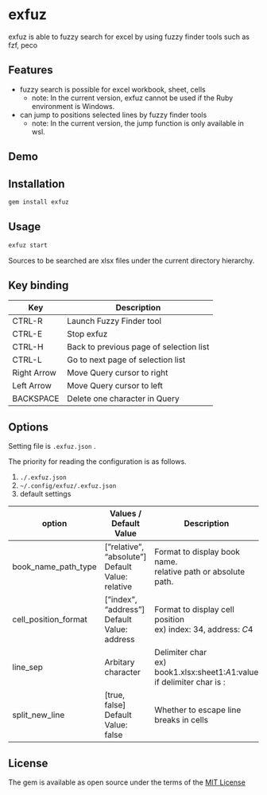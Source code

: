 # exfuz

exfuz is able to fuzzy search for excel by using fuzzy finder tools such as fzf, peco

## Features

- fuzzy search is possible for excel workbook, sheet, cells
    - note: In the current version, exfuz cannot be used if the Ruby environment is Windows.
- can jump to positions selected lines by fuzzy finder tools
    - note: In the current version, the jump function is only available in wsl.

## Demo


## Installation

```sh
gem install exfuz
```

## Usage

```sh
exfuz start
```

Sources to be searched are xlsx files under the current directory hierarchy.

## Key binding

| Key         | Description                             |
|-------------|-----------------------------------------|
| CTRL-R      | Launch Fuzzy Finder tool                |
| CTRL-E      | Stop exfuz                              |
| CTRL-H      | Back to previous page of selection list |
| CTRL-L      | Go to next page of selection list       |
| Right Arrow | Move Query cursor to right              |
| Left Arrow  | Move Query cursor to left               |
| BACKSPACE   | Delete one character in Query           |

## Options

Setting file is `.exfuz.json` . 

The priority for reading the configuration is as follows.

1. `./.exfuz.json`
2. `~/.config/exfuz/.exfuz.json`
3. default settings

| option               | Values / Default Value                                 | Description                                                                  |
|----------------------|--------------------------------------------------------|------------------------------------------------------------------------------|
| book_name_path_type  | [”relative”, “absolute”] </br> Default Value: relative | Format to display book name. </br> relative path or absolute path.           |
| cell_position_format | [”index”, “address”] </br> Default Value: address      | Format to display cell position </br> ex) index: $3$4, address: $C$4         |
| line_sep             | Arbitary character                                     | Delimiter char </br> ex) book1.xlsx:sheet1:$A$1:value if delimiter char is : |
| split_new_line       | [true, false] </br> Default Value: false               | Whether to escape line breaks in cells                                       |

## License

The gem is available as open source under the terms of the [MIT License](https://opensource.org/licenses/MIT)
